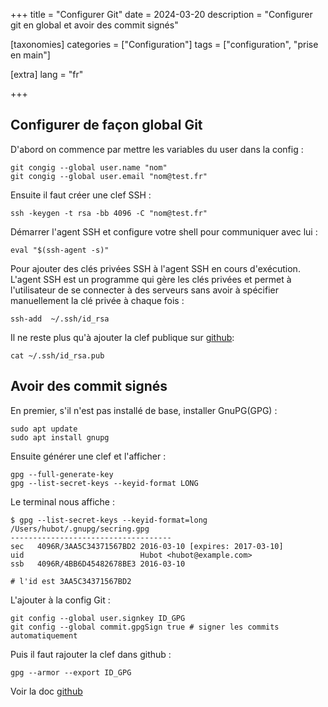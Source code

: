 +++
title = "Configurer Git"
date = 2024-03-20
description = "Configurer git en global et avoir des commit signés"

[taxonomies]
categories = ["Configuration"]
tags = ["configuration", "prise en main"]

[extra]
lang = "fr"

+++

## Configurer de façon global Git

D'abord on commence par mettre les variables du user dans la config :
```
git congig --global user.name "nom"
git congig --global user.email "nom@test.fr"
```

Ensuite il faut créer une clef SSH :
```
ssh -keygen -t rsa -bb 4096 -C "nom@test.fr"
```

Démarrer l'agent SSH et configure votre shell pour communiquer avec lui :
```
eval "$(ssh-agent -s)"
```

Pour ajouter des clés privées SSH à l'agent SSH en cours d'exécution. L'agent SSH est un programme qui gère les clés privées et permet à l'utilisateur de se connecter à des serveurs sans avoir à spécifier manuellement la clé privée à chaque fois :
```
ssh-add  ~/.ssh/id_rsa
```

Il ne reste plus qu'à ajouter la clef publique sur [github](https://github.com/settings/keys):
```
cat ~/.ssh/id_rsa.pub
```

## Avoir des commit signés

En premier, s'il n'est pas installé de base, installer GnuPG(GPG) :
```
sudo apt update
sudo apt install gnupg
```

Ensuite générer une clef et l'afficher :
```
gpg --full-generate-key
gpg --list-secret-keys --keyid-format LONG
```

Le terminal nous affiche :
```
$ gpg --list-secret-keys --keyid-format=long
/Users/hubot/.gnupg/secring.gpg
------------------------------------
sec   4096R/3AA5C34371567BD2 2016-03-10 [expires: 2017-03-10]
uid                          Hubot <hubot@example.com>
ssb   4096R/4BB6D45482678BE3 2016-03-10

# l'id est 3AA5C34371567BD2
```

L'ajouter à la config Git :
```
git config --global user.signkey ID_GPG
git config --global commit.gpgSign true # signer les commits automatiquement
```

Puis il faut rajouter la clef dans github :
```
gpg --armor --export ID_GPG
```
Voir la doc [github](https://docs.github.com/fr/authentication/managing-commit-signature-verification/generating-a-new-gpg-key)